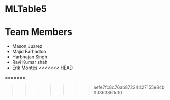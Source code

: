 # MLTable5



# Team Members
- Mason Juarez
- Majid Farhadloo
- Harbhajan Singh
- Ravi Kumar shah
- Erik Montes
<<<<<<< HEAD

=======
>>>>>>> aefe7fc8c76ab87224427155e84bffd363861df0
